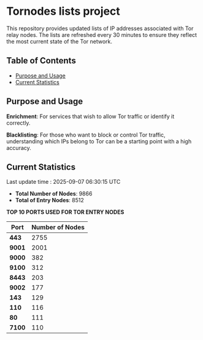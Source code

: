# Tornodes lists project

This repository provides updated lists of IP addresses associated with Tor relay nodes. The lists are refreshed every 30 minutes to ensure they reflect the most current state of the Tor network.

## Table of Contents

- [Purpose and Usage](#purpose-and-usage)
- [Current Statistics](#current-statistics)


## Purpose and Usage

**Enrichment**: For services that wish to allow Tor traffic or identify it correctly.

**Blacklisting**: For those who want to block or control Tor traffic, understanding which IPs belong to Tor can be a starting point with a high accuracy.

## Current Statistics

Last update time : 2025-09-07 06:30:15 UTC

- **Total Number of Nodes**: 9866
- **Total of Entry Nodes**: 8512

**TOP 10 PORTS USED FOR TOR ENTRY NODES**

| **Port** | **Number of Nodes** |
|------|-----------------|
| **443**   | 2755  |
| **9001**   | 2001  |
| **9000**   | 382  |
| **9100**   | 312  |
| **8443**   | 203  |
| **9002**   | 177  |
| **143**   | 129  |
| **110**   | 116  |
| **80**   | 111  |
| **7100**   | 110  |


